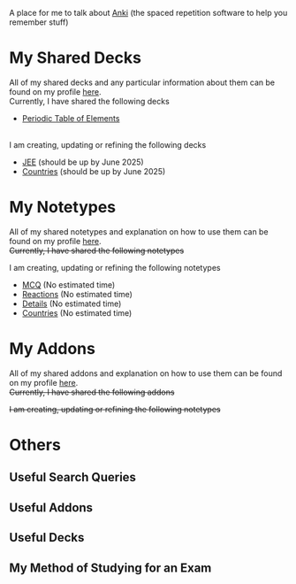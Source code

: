 A place for me to talk about [Anki](https://apps.ankiweb.net) (the spaced repetition software to help you remember stuff)

# My Shared Decks
All of my shared decks and any particular information about them can be found on my profile [here](https://github.com/SuhasK903/Anki/tree/main/Decks).<br>
Currently, I have shared the following decks
- [Periodic Table of Elements](https://github.com/SuhasK903/Anki/tree/main/Decks/Periodic-Table)
<br><br>

I am creating, updating or refining the following decks
- [JEE](https://github.com/SuhasK903/Anki/tree/main/Decks/JEE) (should be up by June 2025)
- [Countries](https://github.com/SuhasK903/Anki/tree/main/Decks/Countries) (should be up by June 2025)<br>

# My Notetypes
All of my shared notetypes and explanation on how to use them can be found on my profile [here](https://github.com/SuhasK903/Anki/tree/main/Notetypes).<br>
<s>Currently, I have shared the following notetypes</s>

I am creating, updating or refining the following notetypes
- [MCQ](https://github.com/SuhasK903/Anki/tree/main/Notetypes/MCQ) (No estimated time)
- [Reactions](https://github.com/SuhasK903/Anki/tree/main/Notetypes/Reactions) (No estimated time)
- [Details](https://github.com/SuhasK903/Anki/tree/main/Notetypes/Details) (No estimated time)
- [Countries](https://github.com/SuhasK903/Anki/tree/main/Notetypes/Countries) (No estimated time)

# My Addons
All of my shared addons and explanation on how to use them can be found on my profile [here](https://github.com/SuhasK903/Anki/tree/main/Addons).<br>
<s>Currently, I have shared the following addons</s>

<s>I am creating, updating or refining the following notetypes</s>

# Others
## Useful Search Queries
## Useful Addons
## Useful Decks
## My Method of Studying for an Exam
